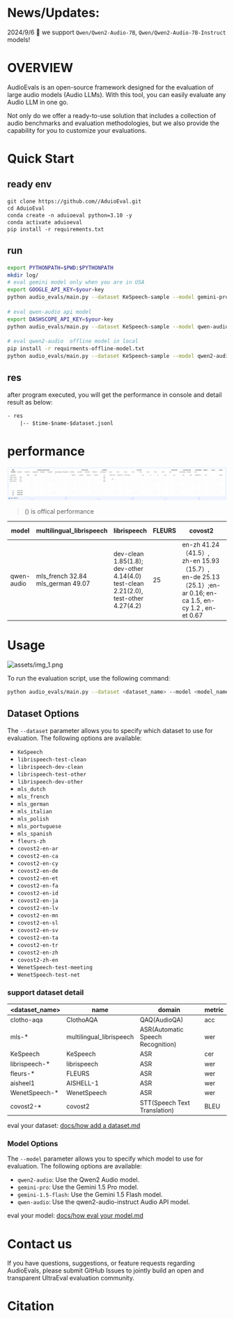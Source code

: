 
# News/Updates:

2024/9/6 🎉 we support `Qwen/Qwen2-Audio-7B`, `Qwen/Qwen2-Audio-7B-Instruct` models! 

# OVERVIEW

AudioEvals is an open-source framework designed for the evaluation of large audio models (Audio LLMs).
With this tool, you can easily evaluate any Audio LLM in one go.

Not only do we offer a ready-to-use solution that includes a collection of
audio benchmarks and evaluation methodologies, but we also provide the capability for
you to customize your evaluations.


# Quick Start

## ready env
```shell
git clone https://github.com//AduioEval.git
cd AduioEval
conda create -n aduioeval python=3.10 -y
conda activate aduioeval
pip install -r requirements.txt
```

## run
```bash
export PYTHONPATH=$PWD:$PYTHONPATH
mkdir log/
# eval gemini model only when you are in USA
export GOOGLE_API_KEY=$your-key
python audio_evals/main.py --dataset KeSpeech-sample --model gemini-pro

# eval qwen-audio api model
export DASHSCOPE_API_KEY=$your-key
python audio_evals/main.py --dataset KeSpeech-sample --model qwen-audio

# eval qwen2-audio  offline model in local
pip install -r requirments-offline-model.txt
python audio_evals/main.py --dataset KeSpeech-sample --model qwen2-audio-offline
```

## res

after program executed, you will get the performance in console and detail result as below:

```txt
- res
    |-- $time-$name-$dataset.jsonl
```

# performance

![assets/performance.png](assets/performance.png)


> () is offical performance 

| model      | multilingual_librispeech          | librispeech                                                                             | FLEURS | covost2                                                                                            | KeSpeech         | WenetSpeech                       | ClothoAQA | AISHELL-1 |
|------------|-----------------------------------|-----------------------------------------------------------------------------------------|-----|----------------------------------------------------------------------------------------------------|------------------|-----------------------------------|-----------|-----------|
| qwen-audio | mls_french 32.84 mls_german 49.07 | dev-clean 1.85(1.8);  dev-other 4.14(4.0)  test-clean   2.21(2.0), test-other 4.27(4.2) | 25 | en-zh 41.24（41.5）, zh-en 15.93（15.7）, en-de 25.13（25.1）;en-ar 0.16; en-ca 1.5, en-cy 1.2 , en-et 0.67 | 6.6 | test_meeting 11.23, test_net 9.25 | 58.86（57.9） | （1.3） |




# Usage

![assets/img_1.png](assets/img_1.png)

To run the evaluation script, use the following command:

```bash
python audio_evals/main.py --dataset <dataset_name> --model <model_name>
```

## Dataset Options

The `--dataset` parameter allows you to specify which dataset to use for evaluation. The following options are available:

- `KeSpeech`
- `librispeech-test-clean`
- `librispeech-dev-clean`
- `librispeech-test-other`
- `librispeech-dev-other`
- `mls_dutch`
- `mls_french`
- `mls_german`
- `mls_italian`
- `mls_polish`
- `mls_portuguese`
- `mls_spanish`
- `fleurs-zh`
- `covost2-en-ar`
- `covost2-en-ca`
- `covost2-en-cy`
- `covost2-en-de`
- `covost2-en-et`
- `covost2-en-fa`
- `covost2-en-id`
- `covost2-en-ja`
- `covost2-en-lv`
- `covost2-en-mn`
- `covost2-en-sl`
- `covost2-en-sv`
- `covost2-en-ta`
- `covost2-en-tr`
- `covost2-en-zh`
- `covost2-zh-en`
- `WenetSpeech-test-meeting`
- `WenetSpeech-test-net`

### support dataset detail
| <dataset_name> | name                     | domain                            | metric |
|--------------|--------------------------|-----------------------------------|--------|
| clotho-aqa   | ClothoAQA                | QAQ(AudioQA)                      | acc    |
| mls-*        | multilingual_librispeech | ASR(Automatic Speech Recognition) | wer    |
| KeSpeech     | KeSpeech | ASR | cer    |
| librispeech-* | librispeech              | ASR                               | wer    |
| fleurs-*     | FLEURS                   | ASR                               | wer    |
| aisheel1     | AISHELL-1                | ASR                               | wer    |
| WenetSpeech-* | WenetSpeech              | ASR                               | wer    |
| covost2-*    | covost2                  | STT(Speech Text Translation)      | BLEU   |

eval your dataset: [docs/how add a dataset.md](docs%2Fhow%20add%20a%20dataset.md)


### Model Options

The `--model` parameter allows you to specify which model to use for evaluation. The following options are available:

- `qwen2-audio`: Use the Qwen2 Audio model.
- `gemini-pro`: Use the Gemini 1.5 Pro model.
- `gemini-1.5-flash`: Use the Gemini 1.5 Flash model.
- `qwen-audio`: Use the qwen2-audio-instruct Audio API model.

eval your model: [docs/how eval your model.md](docs%2Fhow%20eval%20your%20model.md)

# Contact us
If you have questions, suggestions, or feature requests regarding AudioEvals, please submit GitHub Issues to jointly build an open and transparent UltraEval evaluation community.


# Citation
